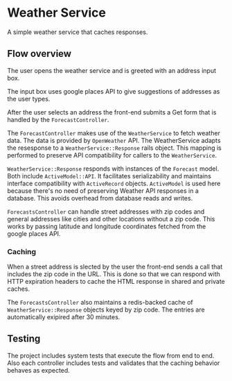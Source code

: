 # Weather Service

A simple weather service that caches responses.

## Flow overview

The user opens the weather service and is greeted with an address input box.

The input box uses google places API to give suggestions of addresses as the user types.

After the user selects an address the front-end submits a Get form that is handled by the
`ForecastController`.

The `ForecastController` makes use of the `WeatherService` to fetch weather data. The data
is provided by `OpenWeather` API. The WeatherService adapts the resesponse to a `WeatherService::Response` rails object. This mapping is performed to preserve API compatibility for callers
to the `WeatherService`. 

`WeatherService::Response` responds with instances of the `Forecast` model. Both  include `ActiveModel::API`. It facilitates serializability and
maintains interface compatibility with `ActiveRecord` objects. `ActiveModel` is used here 
because there's no need of preserving Weather API responses in a database. This avoids overhead
from database reads and writes.

`ForecastsController` can handle street addresses with zip codes and general addresses
like cities and other locations without a zip code. This works by passing latitude and longitude coordinates fetched from the google places API.

### Caching

When a street address is slected by the user the front-end sends a call that includes
the zip code in the URL. This is done so that we can respond with HTTP expiration headers
to cache the HTML response in shared and private caches.

The `ForecastsController` also maintains a redis-backed cache of `WeatherService::Response`
objects keyed by zip code. The entries are automatically exipired after 30 minutes.

## Testing
The project includes system tests that execute the flow from end to end.
Also each controller includes tests and validates that the caching behavior behaves as expected.
